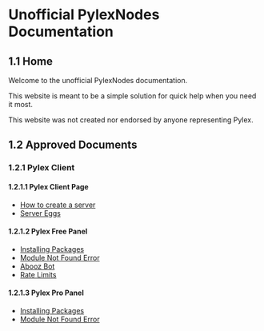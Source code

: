 # Unofficial PylexNodes Documentation

## 1.1 Home
Welcome to the unofficial PylexNodes documentation.

This website is meant to be a simple solution for quick help when you need it most.

This website was not created nor endorsed by anyone representing Pylex.

## 1.2 Approved Documents

### 1.2.1 Pylex Client

#### 1.2.1.1 Pylex Client Page
- [How to create a server](https://docs.coopr.tech/docs/CreateServer)
- [Server Eggs](https://docs.coopr.tech/docs/Egg)

#### 1.2.1.2 Pylex Free Panel
- [Installing Packages](https://docs.coopr.tech/docs/Packages)
- [Module Not Found Error](https://docs.coopr.tech/docs/ModuleNotFound)
- [Abooz Bot](https://docs.coopr.tech/docs/Abooz)
- [Rate Limits](https://docs.coopr.tech/docs/RateLimits)

#### 1.2.1.3 Pylex Pro Panel
- [Installing Packages](https://docs.coopr.tech/docs/Packages)
- [Module Not Found Error](https://docs.coopr.tech/docs/ModuleNotFound)





